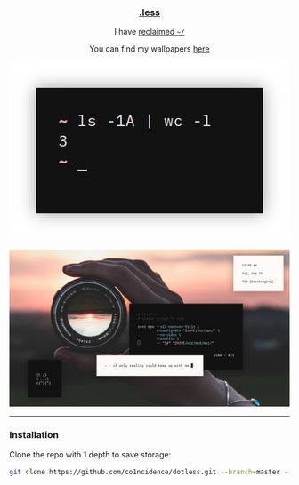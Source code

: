 <h3 align="center"><a href="https://co1ncidence.github.io/rices/">.less</a></h3>
<p align="center">I have <a href="https://github.com/vizs/declutter-home">reclaimed <code>~/</code></a></p>
<p align="center">You can find my wallpapers <a href="https://postimg.cc/gallery/MxW3J1t">here</a></p>

<p align="center"

![img](scr/home.png)

</p>

<p align="center"

![img](scr/blissful.png)

</p>

<hr />

### Installation

Clone the repo with 1 depth to save storage:
```sh
git clone https://github.com/co1ncidence/dotless.git --branch=master --depth 1
```
